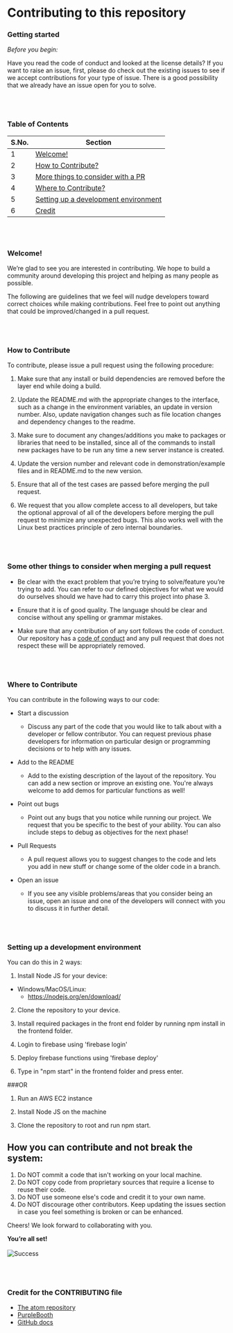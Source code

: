 # Contributing to this repository

### Getting started

_Before you begin:_

Have you read the code of conduct and looked at the license details?
If you want to raise an issue, first, please do check out the existing issues to see if we accept contributions for your type of issue.
There is a good possibility that we already have an issue open for you to solve.

<br></br>

### Table of Contents

| S.No. | Section                                                                                         |
| ----- | ----------------------------------------------------------------------------------------------- |
| 1     | [Welcome!](#welcome!)                                                                           |
| 2     | [How to Contribute?](#How-to-Contribute)                                                        |
| 3     | [More things to consider with a PR](#Some-other-things-to-consider-when-merging-a-pull-request) |
| 4     | [Where to Contribute?](#Where-to-Contribute)                                                    |
| 5     | [Setting up a development environment](#Setting-up-a-development-environment)                   |
| 6     | [Credit](#Credit-for-the-CONTRIBUTING-file)                                                     |

<br></br>

### Welcome!

We’re glad to see you are interested in contributing. We hope to build a community around developing this project and helping as many people as possible.

The following are guidelines that we feel will nudge developers toward correct choices while making contributions.
Feel free to point out anything that could be improved/changed in a pull request.

<br></br>

### How to Contribute

To contribute, please issue a pull request using the following procedure:

1. Make sure that any install or build dependencies are removed before the layer end while doing a build.

2. Update the README.md with the appropriate changes to the interface, such as a change in the environment variables, an update in version number. Also, update navigation changes such as file location changes and dependency changes to the readme.

3. Make sure to document any changes/additions you make to packages or libraries that need to be installed, since all of the commands to install new packages have to be run any time a new server instance is created.

4. Update the version number and relevant code in demonstration/example files and in README.md to the new version.

5. Ensure that all of the test cases are passed before merging the pull request.

6. We request that you allow complete access to all developers, but take the optional approval of all of the developers before merging the pull request to minimize any unexpected bugs. This also works well with the Linux best practices principle of zero internal boundaries.

<br></br>

### Some other things to consider when merging a pull request

- Be clear with the exact problem that you’re trying to solve/feature you’re trying to add. You can refer to our defined objectives for what we would do ourselves should we have had to carry this project into phase 3.

- Ensure that it is of good quality. The language should be clear and concise without any spelling or grammar mistakes.

- Make sure that any contribution of any sort follows the code of conduct. Our repository has a [code of conduct](https://github.com/PvPatel-1001/Recipe_Recommender/blob/main/CODE_OF_CONDUCT.md) and any pull request that does not respect these will be appropriately removed.

<br></br>

### Where to Contribute

You can contribute in the following ways to our code:

- Start a discussion

  - Discuss any part of the code that you would like to talk about with a developer or fellow contributor. You can request previous phase developers for information on particular design or programming decisions or to help with any issues.

- Add to the README

  - Add to the existing description of the layout of the repository. You can add a new section or improve an existing one. You're always welcome to add demos for particular functions as well!

- Point out bugs

  - Point out any bugs that you notice while running our project. We request that you be specific to the best of your ability. You can also include steps to debug as objectives for the next phase!

- Pull Requests

  - A pull request allows you to suggest changes to the code and lets you add in new stuff or change some of the older code in a branch.

- Open an issue
  - If you see any visible problems/areas that you consider being an issue, open an issue and one of the developers will connect with you to discuss it in further detail.

<br></br>

### Setting up a development environment

You can do this in 2 ways:

1. Install Node JS for your device:

- Windows/MacOS/Linux:
  - https://nodejs.org/en/download/

2. Clone the repository to your device.

3. Install required packages in the front end folder by running npm install in the frontend folder.

4. Login to firebase using 'firebase login'
   
5. Deploy firebase functions using 'firebase deploy'

6. Type in "npm start" in the frontend folder and press enter.

###OR

1. Run an AWS EC2 instance

2. Install Node JS on the machine

3. Clone the repository to root and run npm start.

## How you can contribute and not break the system:

1. Do NOT commit a code that isn't working on your local machine.
2. Do NOT copy code from proprietary sources that require a license to reuse their code.
3. Do NOT use someone else's code and credit it to your own name.
4. Do NOT discourage other contributors. Keep updating the issues section in case you feel something is broken or can be enhanced.

Cheers! We look forward to collaborating with you.

**You’re all set!**
<br></br>
![Success](https://tenor.com/view/success-kid-hells-yes-i-did-it-fuck-yeah-success-gif-5207407.gif)

<br></br>

### Credit for the CONTRIBUTING file

- [The atom repository](https://github.com/atom/atom/blob/master/CONTRIBUTING.md#pull-requests)
- [PurpleBooth](https://gist.github.com/PurpleBooth/b24679402957c63ec426#scope)
- [GitHub docs](https://github.com/github/docs/blob/main/CONTRIBUTING.md)
